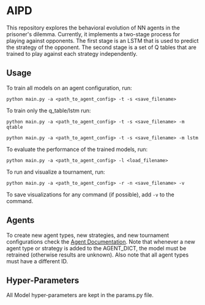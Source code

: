 # AIPD

This repository explores the behavioral evolution of NN agents in the prisoner's dilemma. Currently, it implements a two-stage process for playing against opponents. The first stage is an LSTM that is used to predict the strategy of the opponent. The second stage is a set of Q tables that are trained to play against each strategy independently.

## Usage

To train all models on an agent configuration, run:

```python main.py -a <path_to_agent_config> -t -s <save_filename>```

To train only the q_table/lstm run:

```python main.py -a <path_to_agent_config> -t -s <save_filename> -m qtable```

```python main.py -a <path_to_agent_config> -t -s <save_filename> -m lstm```

To evaluate the performance of the trained models, run:

```python main.py -a <path_to_agent_config> -l <load_filename>```

To run and visualize a tournament, run:

```python main.py -a <path_to_agent_config> -r -n <save_filename> -v```

To save visualizations for any command (if possible), add `-v` to the command.


## Agents

To create new agent types, new strategies, and new tournament configurations check the [Agent Documentation](agent/README.md). Note that whenever a new agent type or strategy is added to the AGENT_DICT, the model must be retrained (otherwise results are unknown). Also note that all agent types must have a different ID.

## Hyper-Parameters

All Model hyper-parameters are kept in the params.py file.
